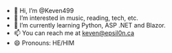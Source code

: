 - 👋 Hi, I’m @Keven499
- 👀 I’m interested in music, reading, tech, etc.
- 🌱 I’m currently learning Python, ASP .NET and Blazor.
- 📫 You can reach me at keven@epsil0n.ca
- 😄 Pronouns: HE/HIM

